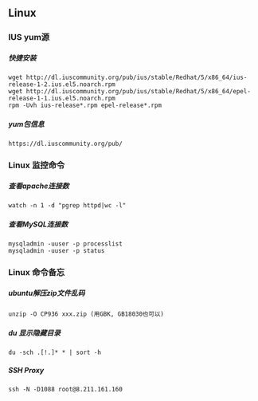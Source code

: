 ## Linux

### IUS yum源

##### 快捷安装

```
wget http://dl.iuscommunity.org/pub/ius/stable/Redhat/5/x86_64/ius-release-1-2.ius.el5.noarch.rpm
wget http://dl.iuscommunity.org/pub/ius/stable/Redhat/5/x86_64/epel-release-1-1.ius.el5.noarch.rpm
rpm -Uvh ius-release*.rpm epel-release*.rpm
```

##### yum包信息

```
https://dl.iuscommunity.org/pub/
```

### Linux 监控命令

##### 查看apache连接数

```
watch -n 1 -d "pgrep httpd|wc -l"
```

##### 查看MySQL连接数

```
mysqladmin -uuser -p processlist
mysqladmin -uuser -p status
```

### Linux 命令备忘

##### ubuntu解压zip文件乱码

```
unzip -O CP936 xxx.zip (用GBK, GB18030也可以)
```

##### du 显示隐藏目录

```
du -sch .[!.]* * | sort -h
```

##### SSH Proxy

```
ssh -N -D1088 root@8.211.161.160
```

